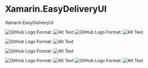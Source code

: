 # Xamarin.EasyDeliveryUI
Xamarin.EasyDeliveryUI

![GitHub Logo](/Screenshot/HomeImage3) 
Format: ![Alt Text](url)
![GitHub Logo](/Screenshot/SignUpImage.jpeg)
Format: ![Alt Text](url)

![GitHub Logo](/Screenshot/MenuTapimage.jpeg)
Format: ![Alt Text](url)


![GitHub Logo](/Screenshot/GitDiscoveryMenu.gif)
Format: ![Alt Text](url)

![GitHub Logo](/Screenshot/DiscoveryImage.jpeg)
Format: ![Alt Text](url)
![GitHub Logo](/Screenshot/ListImage.jpeg)
Format: ![Alt Text](url)



